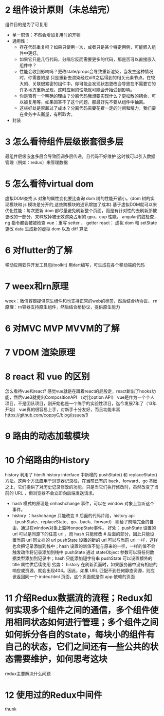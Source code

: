 # 2 组件设计原则（未总结完）
组件目的是为了可复用
- 单一职责：不然会增加复用时的开销
- 通用性：
  * 存在代码重复吗？如果只使用一次，或者只是某个特定用例，可能嵌入组件中更好。
  * 如果它只是几行代码，分隔它反而需要更多的代码，那是否可以直接嵌入组件中？
  * 性能会收到影响吗？更改state/props会导致重新渲染，当发生这种情况时，你需要的是 只是重新去渲染经过diff之后得到的相关元素节点。在较大的、关联很紧密的组件中，你可能会发现状态更改会导致在不需要它的许多地方重新呈现，这时应用的性能就可能会开始受到影响。
  * 你是否有一个明确的理由？分离代码我想要实现什么？更松散的耦合、可以被复用等，如果回答不了这个问题，那最好先不要从组件中抽离。
  * 这些好处是否超过了成本？分离代码需要花费一定的时间和精力，我们要在业务中去衡量，有所取舍。
- 封装
# 3 怎么看待组件层级嵌套很多层
最组件层级嵌套多层会导致回调多层传递，且代码不好维护
这时候可以引入数据管理（例如：redux）来管理数据
# 5 怎么看待virtual dom
虚拟DOM查找 js 对象的属性变化要比查询 dom 树的性能开销小。(dom 树的实现模块和 js 模块是分开的,这些跨模块的通讯增加了成本)
基于虚拟DOM就可以来优化性能：每次更新 dom 都尽量避免刷新整个页面，而是有针对性的去刷新那被更改的一部分，来释放掉被无效渲染占用的 gpu，cup 性能。
angular的脏检查，ng 指令都会被被检查
vue：重写 setter ， getter
react： 虚拟 dom 和 setState 更改 data 生成新的虚拟 dom 以及 diff 算法
# 6 对flutter的了解
移动应用软件开发工具包(toolkit)
用dart编写，可生成在各个移动端的代码
# 7 weex和rn原理
weex：微信容器提供原生组件和也支持正常的web的标签，然后结合桥协议。
rn原理：rn容器支持原生组件，然后结合桥协议，提供原生能力
# 6 对MVC MVP MVVM的了解
# 7 VDOM 渲染原理

# 8 react 和 vue 的区别
怎么看待vue和react?
感觉vue就是在跟着react的屁股走，react新出了hooks功能，然后vue3就提出CompositionAPI （对比option API） 
vue是作为一个个人项目，不是团队项目，刚开始也是一个练手的实验性项目，迄今发展7年了（13年开始）
vue真的很容易上手，对新手十分友好，而且功能丰富
https://github.com/coppyC/blog/issues/9
# 9 路由的动态加载模块

# 10 介绍路由的History
history 利用了 html5 history interface 中新增的 pushState() 和 replaceState() 方法。这两个方法应用于浏览器记录栈，在当前已有的 back、forward、go 基础之上，它们提供了对历史记录修改的功能。只是当它们执行修改时，虽然改变了当前的 URL ，但浏览器不会立即向后端发送请求。
- hash 模式的原理是 onhashchange 事件，可以在 window 对象上监听这个事件。
- history ：hashchange 只能改变 # 后面的代码片段，history api （pushState、replaceState、go、back、forward） 则给了前端完全的自由，通过在window对象上监听onpopState事件。
好处：
pushState 设置的 url 可以是同源下的任意 url ，而 hash 只能修改 # 后面的部分，因此只能设置当前 url 同文档的 url
pushState 设置的新的 url 可以与当前 url 一样，这样也会把记录添加到栈中；hash 设置的新值不能与原来的一样，一样的值不会触发动作将记录添加到栈中
pushState 通过 stateObject 参数可以将任何数据类型添加到记录中；hash 只能添加短字符串
pushState 可以设置额外的 title 属性供后续使用
劣势：
history 在刷新页面时，如果服务器中没有相应的响应或资源，就会出现404。因此，如果 URL 匹配不到任何静态资源，则应该返回同一个 index.html 页面，这个页面就是你 app 依赖的页面
# 11 介绍Redux数据流的流程；Redux如何实现多个组件之间的通信，多个组件使用相同状态如何进行管理；多个组件之间如何拆分各自的State，每块小的组件有自己的状态，它们之间还有一些公共的状态需要维护，如何思考这块
redux主要解决什么问题
# 12 使用过的Redux中间件
thunk